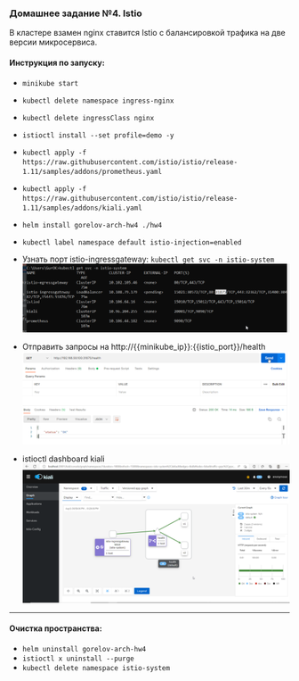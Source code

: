 ### Домашнее задание №4. Istio

В кластере взамен nginx ставится Istio с балансировкой трафика на две версии микросервиса.

#### Инструкция по запуску:
- `minikube start`
- `kubectl delete namespace ingress-nginx`
- `kubectl delete ingressClass nginx`  
- `istioctl install --set profile=demo -y`
- `kubectl apply -f https://raw.githubusercontent.com/istio/istio/release-1.11/samples/addons/prometheus.yaml`
- `kubectl apply -f https://raw.githubusercontent.com/istio/istio/release-1.11/samples/addons/kiali.yaml`
- `helm install gorelov-arch-hw4 ./hw4`
- `kubectl label namespace default istio-injection=enabled`

- Узнать порт istio-ingressgateway:
  `kubectl get svc -n istio-system`
  ![img.png](img.png)
  
- Отправить запросы на http://{{minikube_ip}}:{{istio_port}}/health
![img_2.png](img_2.png)
  
- istioctl dashboard kiali
![img_1.png](img_1.png)

---
#### Очистка пространства:

  - `helm uninstall gorelov-arch-hw4`
  - `istioctl x uninstall --purge`
  - `kubectl delete namespace istio-system`  